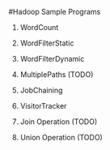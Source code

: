 #Hadoop Sample Programs

1) WordCount

2) WordFilterStatic

3) WordFilterDynamic

4) MultiplePaths (TODO)

5) JobChaining

6) VisitorTracker

7) Join Operation (TODO)

8) Union Operation (TODO)
